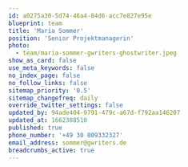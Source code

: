 ```yaml
---
id: a0275a30-5d74-46a4-84d6-acc7e827e95e
blueprint: team
title: 'Maria Sommer'
position: 'Senior Projektmanagerin'
photo:
  - team/maria-sommer-gwriters-ghostwriter.jpeg
show_as_card: false
use_meta_keywords: false
no_index_page: false
no_follow_links: false
sitemap_priority: '0.5'
sitemap_changefreq: daily
override_twitter_settings: false
updated_by: 94ade404-9791-479c-a67d-f792aa146207
updated_at: 1662388510
published: true
phone_number: '+49 30 809332327'
email_address: sommer@gwriters.de
breadcrumbs_active: true
---
```

